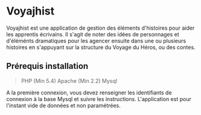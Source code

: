 # Voyajhist

Voyajhist est une application de gestion des éléments d'histoires pour aider les apprentis écrivains. Il s'agit de noter des idées de personnages et d'éléménts dramatiques pour les agencer ensuite dans une ou plusieurs histoires en s'appuyant sur la structure du Voyage du Héros, ou des contes.

## Prérequis installation

> PHP (Min 5.4)
> Apache (Min 2.2)
> Mysql

A la première connexion, vous devez renseigner les identifiants de connexion à la base Mysql et suivre les instructions.
L'application est pour l'instant vide de données et non paramétrées.
